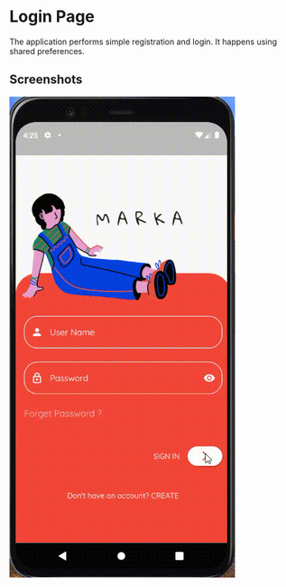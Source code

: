 # Login Page

The application performs simple registration and login. It happens using shared preferences.

## Screenshots

![App Ui](https://github.com/yarensaatoglu/flutter-login-page/blob/main/gif/appGif.gif)

